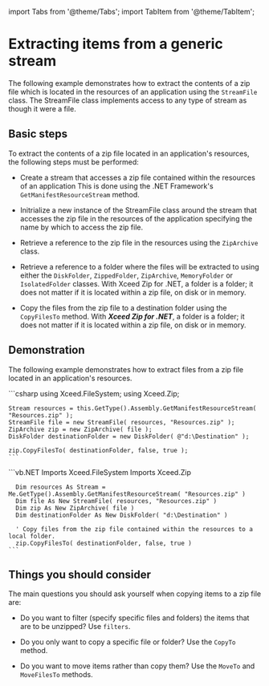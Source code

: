 import Tabs from '@theme/Tabs';
import TabItem from '@theme/TabItem';

# Extracting items from a generic stream

The following example demonstrates how to extract the contents of a zip file which is located in the resources of an application using the `StreamFile` class. The StreamFile class implements access to any type of stream as though it were a file.

## Basic steps

To extract the contents of a zip file located in an application's resources, the following steps must be performed:

- Create a stream that accesses a zip file contained within the resources of an application This is done using the .NET Framework's `GetManifestResourceStream` method. 

- Initrialize a new instance of the StreamFile class around the stream that accesses the zip file in the resources of the application specifying the name by which to access the zip file. 

- Retrieve a reference to the zip file in the resources using the `ZipArchive` class. 

- Retrieve a reference to a folder where the files will be extracted to using either the `DiskFolder`, `ZippedFolder`, `ZipArchive`, `MemoryFolder` or `IsolatedFolder` classes. With Xceed Zip for .NET, a folder is a folder; it does not matter if it is located within a zip file, on disk or in memory. 

- Copy the files from the zip file to a destination folder using the `CopyFilesTo` method.  With ***Xceed Zip for .NET***, a folder is a folder; it does not matter if it is located within a zip file, on disk or in memory.

## Demonstration

The following example demonstrates how to extract files from a zip file located in an application's resources.

<Tabs>
  <TabItem value="csharp" label="C#" default>
    ```csharp
    using Xceed.FileSystem;
    using Xceed.Zip;

    Stream resources = this.GetType().Assembly.GetManifestResourceStream( "Resources.zip" );
    StreamFile file = new StreamFile( resources, "Resources.zip" );
    ZipArchive zip = new ZipArchive( file );
    DiskFolder destinationFolder = new DiskFolder( @"d:\Destination" ); 

    zip.CopyFilesTo( destinationFolder, false, true );
    ```
  </TabItem>
  <TabItem value="vb.net" label="Visual Basic .NET">
    ```vb.NET
      Imports Xceed.FileSystem
      Imports Xceed.Zip

      Dim resources As Stream = Me.GetType().Assembly.GetManifestResourceStream( "Resources.zip" )
      Dim file As New StreamFile( resources, "Resources.zip" )
      Dim zip As New ZipArchive( file )
      Dim destinationFolder As New DiskFolder( "d:\Destination" )            

      ' Copy files from the zip file contained within the resources to a local folder.
      zip.CopyFilesTo( destinationFolder, false, true )
    ```
  </TabItem>
</Tabs>

## Things you should consider

The main questions you should ask yourself when copying items to a zip file are:

- Do you want to filter (specify specific files and folders) the items that are to be unzipped? Use `filters`. 

- Do you only want to copy a specific file or folder? Use the `CopyTo` method.          

- Do you want to move items rather than copy them? Use the `MoveTo` and `MoveFilesTo` methods. 